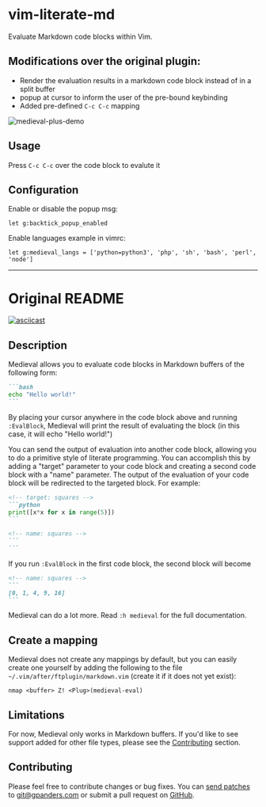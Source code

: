 # vim-literate-md

Evaluate Markdown code blocks within Vim.

## Modifications over the original plugin:
- Render the evaluation results in a markdown code block instead of in a split buffer
- popup at cursor to inform the user of the pre-bound keybinding
- Added pre-defined `C-c C-c` mapping

![medieval-plus-demo](https://github.com/user-attachments/assets/90244953-85c5-45d4-9b79-5c636b88c1db)

## Usage
Press `C-c C-c` over the code block to evalute it

## Configuration 
Enable or disable the popup msg:
```vim
let g:backtick_popup_enabled
```
Enable languages example in vimrc:
```vim
let g:medieval_langs = ['python=python3', 'php', 'sh', 'bash', 'perl', 'node']
```

<hr>


# Original README
[![asciicast](https://asciinema.org/a/306995.svg)](https://asciinema.org/a/306995)

## Description

Medieval allows you to evaluate code blocks in Markdown buffers of the
following form:

````markdown
```bash
echo "Hello world!"
```
````

By placing your cursor anywhere in the code block above and running
`:EvalBlock`, Medieval will print the result of evaluating the block (in this
case, it will echo "Hello world!")

You can send the output of evaluation into another code block, allowing
you to do a primitive style of literate programming. You can accomplish this
by adding a "target" parameter to your code block and creating a second code
block with a "name" parameter. The output of the evaluation of your code block
will be redirected to the targeted block. For example:

````markdown
<!-- target: squares -->
```python
print([x*x for x in range(5)])
```

<!-- name: squares -->
```
```
````

If you run `:EvalBlock` in the first code block, the second block will become

````markdown
<!-- name: squares -->
```
[0, 1, 4, 9, 16]
```
````

Medieval can do a lot more. Read `:h medieval` for the full documentation.

## Create a mapping

Medieval does not create any mappings by default, but you can easily create one
yourself by adding the following to the file
`~/.vim/after/ftplugin/markdown.vim` (create it if it does not yet exist):

```vim
nmap <buffer> Z! <Plug>(medieval-eval)
```

## Limitations

For now, Medieval only works in Markdown buffers. If you'd like to see support
added for other file types, please see the [Contributing](#contributing)
section.

## Contributing

Please feel free to contribute changes or bug fixes. You can [send patches][]
to <git@gpanders.com> or submit a pull request on [GitHub][].

[send patches]: https://git-send-email.io/
[Github]: https://github.com/gpanders/vim-medieval

